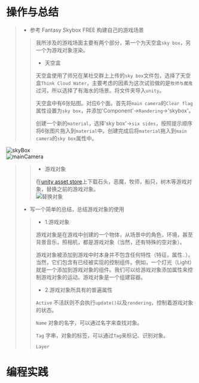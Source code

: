 # 操作与总结
>* 参考 Fantasy Skybox FREE 构建自己的游戏场景
>> 我所涉及的游戏场面主要有两个部分，第一个为天空盒`sky box`，另一个为游戏对象渲染。
>>* 天空盒
>>
>> 天空盒使用了师兄在某社交群上上传的`sky box`文件包，选择了天空盒`Think Cloud Water`，主要考虑的因素为这次试验做的是`牧师与魔鬼`过河，所以选择了有海水的场景。将文件夹导入`unity`。<br>
>>
>> 天空盒中有6张贴图。对应6个面。首先将`main camera`的`Clear flag`属性设置为`sky box`，并添加'Component'->`Randering`->'skybox'。<br>
>>
>> 创建一个新的`material`，选择'sky box'->`six sides`，按照提示顺序将6张图片拖入到`material`中。创建完成后将`material`拖入到`main camera`的`sky box`属性中。<br>
>>
![skyBox](http://imglf6.nosdn.127.net/img/S3F1ejdrdGNrNFVwaVBPZEJwSHVnakZsUWwrYldidFQ2SXpXMGlkOHJvS3ZiSk12UmtBYmNnPT0.png?imageView&thumbnail=500x0&quality=96&stripmeta=0 "skyBox")<br>
![mainCamera](http://imglf5.nosdn.127.net/img/S3F1ejdrdGNrNFVwaVBPZEJwSHVnbU92TlFoWkh4dC95K0JnTk9rcWFZeGpEUkVnZUZTVFN3PT0.png?imageView&thumbnail=500x0&quality=96&stripmeta=0 "mainCamera")<br>
>>* 游戏对象<br>
>>
>> 在[unity asset store](https://assetstore.unity.com/)上下载石头，恶魔，牧师，船只，树木等游戏对象，替换之前的游戏对象。<br>
![替换对象](http://imglf4.nosdn.127.net/img/S3F1ejdrdGNrNFVwaVBPZEJwSHVnalVDVThQVDBUdFZoNDUvT1B5SjViZkRxcVlQc05MMEx3PT0.png?imageView&thumbnail=500x0&quality=96&stripmeta=0 "替换对象")<br>
>* 写一个简单的总结，总结游戏对象的使用
>>* 1.游戏对象
>>
>> 游戏对象是在游戏中创建的一个物体，从场景中的角色，环境，甚至背景音乐，照相机，都是游戏对象（当然，还有特殊的空对象）。<br>
>>
>> 游戏对象被添加到游戏中时本身并不包含任何特性（特征，属性..）。当然，它们包含有已经被实现的控制组件。例如，一个灯光（Light）就是一个添加到游戏对象的组件。我们可以给游戏对象添加属性来控制游戏对象的运动。游戏对象是一个组建容器。<br>
>>
>>* 2.游戏对象所具有的普遍属性
>>
>> `Active` 不活跃则不会执行`update()`以及`rendering`，控制着游戏对象的状态。<br>
>>
>> `Name` 对象的名字，可以通过名字来查找对象。<br>
>>
>> `Tag` 字串，对象的标签，可以通过`Tag`来标记、识别对象。<br>
>>
>> `Layer` 
# 编程实践
